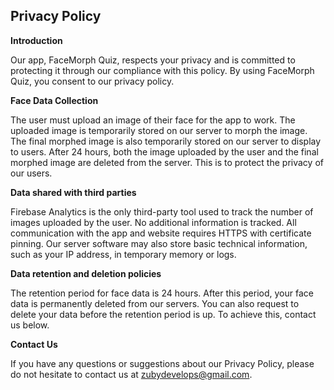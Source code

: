 ## Privacy Policy

**Introduction**

Our app, FaceMorph Quiz, respects your privacy and is committed to protecting it through our compliance with this policy. By using FaceMorph Quiz, you consent to our privacy policy.

**Face Data Collection**

The user must upload an image of their face for the app to work. The uploaded image is temporarily stored on our server to morph the image. The final morphed image is also temporarily stored on our server to display to users. After 24 hours, both the image uploaded by the user and the final morphed image are deleted from the server. This is to protect the privacy of our users.

**Data shared with third parties**

Firebase Analytics is the only third-party tool used to track the number of images uploaded by the user. No additional information is tracked. All communication with the app and website requires HTTPS with certificate pinning. Our server software may also store basic technical information, such as your IP address, in temporary memory or logs.

**Data retention and deletion policies**

The retention period for face data is 24 hours. After this period, your face data is permanently deleted from our servers. You can also request to delete your data before the retention period is up. To achieve this, contact us below.

**Contact Us**

If you have any questions or suggestions about our Privacy Policy, please do not hesitate to contact us at zubydevelops@gmail.com.
